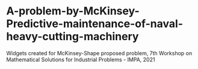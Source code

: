# A-problem-by-McKinsey-Predictive-maintenance-of-naval-heavy-cutting-machinery
Widgets created for McKinsey-Shape proposed problem, 7th Workshop on Mathematical Solutions for Industrial Problems - IMPA, 2021
